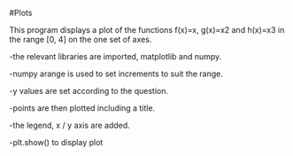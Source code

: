 #Plots

This program displays a plot of the functions f(x)=x, g(x)=x2 and h(x)=x3 in the range [0, 4] on the one set of axes.

-the relevant libraries are imported, matplotlib and numpy.

-numpy arange is used to set increments to suit the range. 

-y values are set according to the question.

-points are then plotted including a title.

-the legend, x / y axis are added.

-plt.show() to display plot

    
